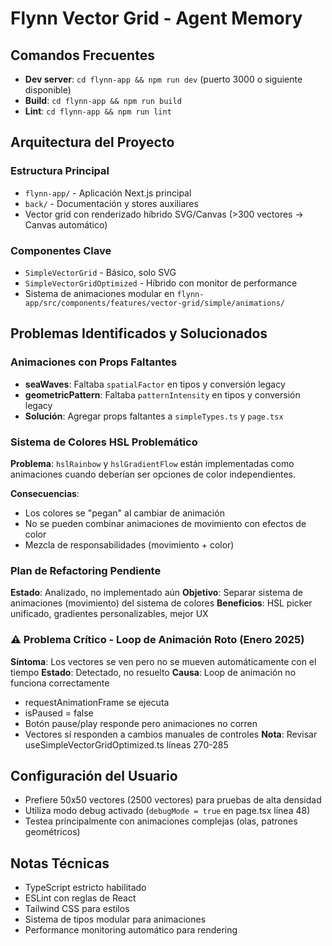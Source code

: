 # Flynn Vector Grid - Agent Memory

## Comandos Frecuentes
- **Dev server**: `cd flynn-app && npm run dev` (puerto 3000 o siguiente disponible)
- **Build**: `cd flynn-app && npm run build`
- **Lint**: `cd flynn-app && npm run lint`

## Arquitectura del Proyecto

### Estructura Principal
- `flynn-app/` - Aplicación Next.js principal
- `back/` - Documentación y stores auxiliares
- Vector grid con renderizado híbrido SVG/Canvas (>300 vectores → Canvas automático)

### Componentes Clave
- `SimpleVectorGrid` - Básico, solo SVG
- `SimpleVectorGridOptimized` - Híbrido con monitor de performance
- Sistema de animaciones modular en `flynn-app/src/components/features/vector-grid/simple/animations/`

## Problemas Identificados y Solucionados

### Animaciones con Props Faltantes
- **seaWaves**: Faltaba `spatialFactor` en tipos y conversión legacy
- **geometricPattern**: Faltaba `patternIntensity` en tipos y conversión legacy
- **Solución**: Agregar props faltantes a `simpleTypes.ts` y `page.tsx`

### Sistema de Colores HSL Problemático
**Problema**: `hslRainbow` y `hslGradientFlow` están implementadas como animaciones cuando deberían ser opciones de color independientes.

**Consecuencias**:
- Los colores se "pegan" al cambiar de animación
- No se pueden combinar animaciones de movimiento con efectos de color
- Mezcla de responsabilidades (movimiento + color)

### Plan de Refactoring Pendiente
**Estado**: Analizado, no implementado aún
**Objetivo**: Separar sistema de animaciones (movimiento) del sistema de colores
**Beneficios**: HSL picker unificado, gradientes personalizables, mejor UX

### ⚠️ Problema Crítico - Loop de Animación Roto (Enero 2025)
**Síntoma**: Los vectores se ven pero no se mueven automáticamente con el tiempo
**Estado**: Detectado, no resuelto
**Causa**: Loop de animación no funciona correctamente
- requestAnimationFrame se ejecuta
- isPaused = false
- Botón pause/play responde pero animaciones no corren
- Vectores sí responden a cambios manuales de controles
**Nota**: Revisar useSimpleVectorGridOptimized.ts líneas 270-285

## Configuración del Usuario
- Prefiere 50x50 vectores (2500 vectores) para pruebas de alta densidad
- Utiliza modo debug activado (`debugMode = true` en page.tsx línea 48)
- Testea principalmente con animaciones complejas (olas, patrones geométricos)

## Notas Técnicas
- TypeScript estricto habilitado
- ESLint con reglas de React
- Tailwind CSS para estilos
- Sistema de tipos modular para animaciones
- Performance monitoring automático para rendering